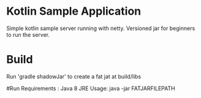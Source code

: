 # Kotlin Sample Application
Simple kotlin sample server running with netty.
Versioned jar for beginners to run the server.

# Build
Run 'gradle shadowJar' to create a fat jat at build/libs

#Run
Requirements : Java 8 JRE
Usage: java -jar FATJARFILEPATH
